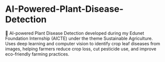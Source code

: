 # AI-Powered-Plant-Disease-Detection
🌱 AI-powered Plant Disease Detection developed during my Edunet Foundation Internship (AICTE) under the theme Sustainable Agriculture. Uses deep learning and computer vision to identify crop leaf diseases from images, helping farmers reduce crop loss, cut pesticide use, and improve eco-friendly farming practices.
